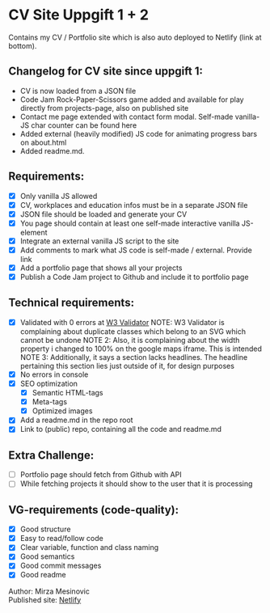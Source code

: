 # CV Site Uppgift 1 + 2
Contains my CV / Portfolio site which is also auto deployed to Netlify (link at bottom).

## Changelog for CV site since uppgift 1:
- CV is now loaded from a JSON file
- Code Jam Rock-Paper-Scissors game added and available for play directly from projects-page, also on published site
- Contact me page extended with contact form modal. Self-made vanilla-JS char counter can be found here
- Added external (heavily modified) JS code for animating progress bars on about.html
- Added readme.md. 

## Requirements:
- [x] Only vanilla JS allowed  
- [x] CV, workplaces and education infos must be in a separate JSON file  
- [x] JSON file should be loaded and generate your CV  
- [x] You page should contain at least one self-made interactive vanilla JS-element  
- [x] Integrate an external vanilla JS script to the site  
- [x] Add comments to mark what JS code is self-made / external. Provide link  
- [x] Add a portfolio page that shows all your projects  
- [x] Publish a Code Jam project to Github and include it to portfolio page

## Technical requirements:
- [x] Validated with 0 errors at [W3 Validator](https://validator.w3.org/Links)
      NOTE: W3 Validator is complaining about duplicate classes which belong to an SVG which cannot be undone
      NOTE 2: Also, it is complaining about the width property i changed to 100% on the google maps iframe. This is intended
      NOTE 3: Additionally, it says a section lacks headlines. The headline pertaining this section lies just outside of it, for design purposes
- [x] No errors in console  
- [x] SEO optimization
  - [x] Semantic HTML-tags
  - [x] Meta-tags
  - [x] Optimized images
- [x] Add a readme.md in the repo root  
- [x] Link to (public) repo, containing all the code and readme.md

## Extra Challenge:
- [ ] Portfolio page should fetch from Github with API  
- [ ] While fetching projects it should show to the user that it is processing

## VG-requirements (code-quality):
- [x] Good structure  
- [x] Easy to read/follow code  
- [x] Clear variable, function and class naming  
- [x] Good semantics  
- [x] Good commit messages  
- [x] Good readme  

Author: Mirza Mesinovic  
Published site: [Netlify](https://mmc-cv.netlify.app/)
